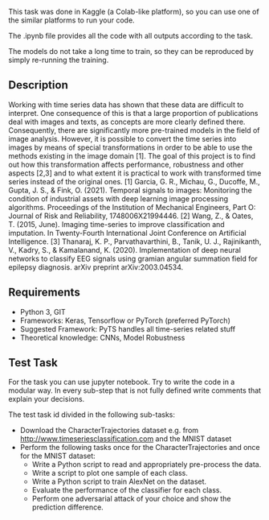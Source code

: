 This task was done in Kaggle (a Colab-like platform), so you can use one of the similar platforms to run your code.

The .ipynb file provides all the code with all outputs according to the task.

The models do not take a long time to train, so they can be reproduced by simply re-running the training.

## Description
Working with time series data has shown that these data are difficult to interpret. One consequence of this is that a large proportion of publications deal with images and texts, as concepts are more clearly defined there. Consequently, there are significantly more pre-trained models in the field of image analysis. However, it is possible to convert the time series  into images by means of special transformations in order to be able to use the methods existing in the image domain [1]. 
The goal of this project is to find out how this transformation affects performance, robustness and other aspects [2,3] and to what extent it is practical to work with transformed time series instead of the original ones.
[1] Garcia, G. R., Michau, G., Ducoffe, M., Gupta, J. S., & Fink, O. (2021). Temporal signals to images: Monitoring the condition of industrial assets with deep learning image processing algorithms. Proceedings of the Institution of Mechanical Engineers, Part O: Journal of Risk and Reliability, 1748006X21994446.
[2] Wang, Z., & Oates, T. (2015, June). Imaging time-series to improve classification and imputation. In Twenty-Fourth International Joint Conference on Artificial Intelligence.
[3] Thanaraj, K. P., Parvathavarthini, B., Tanik, U. J., Rajinikanth, V., Kadry, S., & Kamalanand, K. (2020). Implementation of deep neural networks to classify EEG signals using gramian angular summation field for epilepsy diagnosis. arXiv preprint arXiv:2003.04534.
## Requirements
- Python 3, GIT
- Frameworks: Keras, Tensorflow or PyTorch (preferred PyTorch)
- Suggested Framework: PyTS handles all time-series related stuff
- Theoretical knowledge: CNNs, Model Robustness

## Test Task
For the task you can use jupyter notebook. Try to write the code in a modular way. In every sub-step that is not fully defined write comments that explain your decisions.

The test task id divided in the following sub-tasks:
- Download the CharacterTrajectories dataset e.g. from http://www.timeseriesclassification.com and the MNIST dataset
- Perform the following tasks once for the CharacterTrajectories and once for the MNIST dataset:
	- Write a Python script to read and appropriately pre-process the data.
	- Write a script to plot one sample of each class.
	- Write a Python script to train AlexNet on the dataset.
	- Evaluate the performance of the classifier for each class.
	- Perform one adversarial attack of your choice and show the prediction difference.